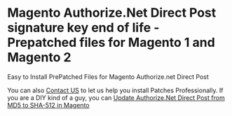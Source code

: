 # Magento Authorize.Net Direct Post signature key end of life - Prepatched files for Magento 1 and Magento 2

Easy to Install PrePatched Files for Magento Authorize.net Direct Post 

You can also [Contact US](https://meetanshi.com/contacts/) to let us help you install Patches Professionally. 
If you are a DIY kind of a guy, you can [Update Authorize.Net Direct Post from MD5 to SHA-512 in Magento](https://meetanshi.com/blog/update-authorize-net-direct-post-from-md5-to-sha-512-in-magento/)
